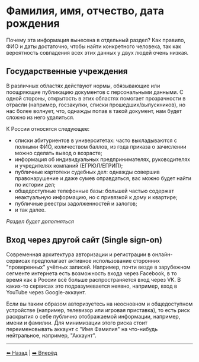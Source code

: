 # Фамилия, имя, отчество, дата рождения

Почему эта информация вынесена в отдельный раздел? Как правило, ФИО и даты достаточно, чтобы найти конкретного человека,
так как вероятность совпадения всех этих данных у двух людей очень низкая.

## Государственные учреждения

В различных областях действуют нормы, обязывающие или поощряющие публикацию документов с персональными данными. С одной стороны,
открытость в этих областях помогает прозрачности в отрасли (например, госзакупки, списки прошедших/выпускников), но нас более волнует,
что, однажды попав в такой документ, нам будет сложно из него удалиться.

К России относятся следующее:
- списки абитуриентов в университетах: часто выкладываются с полными ФИО, количеством баллов, из года приказа о зачислении можно сделать вывод о возрасте;
- информация об индивидуальных предпринимателях, руководителях и учредителях компаний (ЕГРЮЛ/ЕГРИП);
- публичные картотеки судебных дел: однажды совершив правонарушение и даже сумев оправдаться, вас можно будет найти по истории дел;
- общедоступные телефонные базы: большей частью содержат неактуальную информацию, но с привязкой к дому и квартире; 
- публичные реестры задолженностей и залогов;
- и так далее.

*Раздел будет дополняться*

## Вход через другой сайт (Single sign-on)

Современная архитектура авторизации и регистрации в онлайн-сервисах предполагает активное использование сторонних "проверенных" учётных
записей. Например, почти везде в зарубежном сегменте интернета есть возможность входа через Facebook, в то время как в России всё больше
распространяется вход через VK. В каких-то сервисах это подразумевается неявно, например, вход в YouTube через Google-аккаунт.

Если вы таким образом авторизуетесь на неосновном и общедоступном устройстве (например, телевизор или игровая приставка), то есть риск раскрытия
о себе публично отображаемой информации, например, имени и фамилии. Для минимизации этого риска стоит переименовывать аккаунт с "Имя Фамилия" на что-нибудь нейтральное, например, "Аккаунт".

---

[⬅️ Назад](./phone.md) | [➡️ Вперёд](./location.md)
